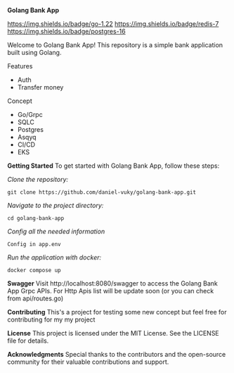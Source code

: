 **Golang Bank App**

https://img.shields.io/badge/go-1.22 https://img.shields.io/badge/redis-7 https://img.shields.io/badge/postgres-16



Welcome to Golang Bank App! This repository is a simple bank application built using Golang. 

Features
- Auth
- Transfer money

Concept
- Go/Grpc
- SQLC
- Postgres
- Asqyq
- CI/CD
- EKS


**Getting Started**
To get started with Golang Bank App, follow these steps:

_Clone the repository:_

```
git clone https://github.com/daniel-vuky/golang-bank-app.git
```

_Navigate to the project directory:_

```
cd golang-bank-app
```

_Config all the needed information_

```
Config in app.env
```

_Run the application with docker:_

```
docker compose up
```

**Swagger**
Visit http://localhost:8080/swagger to access the Golang Bank App Grpc APIs.
For Http Apis list will be update soon (or you can check from api/routes.go)

**Contributing**
This's a project for testing some new concept but feel free for contributing for my my project

**License**
This project is licensed under the MIT License. See the LICENSE file for details.

**Acknowledgments**
Special thanks to the contributors and the open-source community for their valuable contributions and support.




